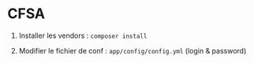 CFSA
====

1. Installer les vendors : `composer install`

2. Modifier le fichier de conf : `app/config/config.yml` (login & password)